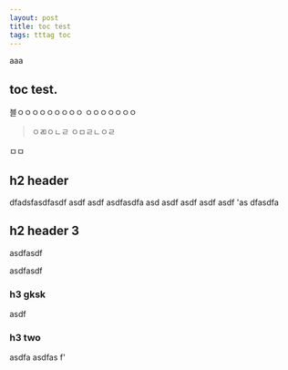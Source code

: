 ```yaml
---
layout: post
title: toc test 
tags: tttag toc
---
```


<div class="toc">aaa</div>


## toc test. 

블ㅇㅇㅇㅇㅇㅇㅇㅇㅇ
ㅇㅇㅇㅇㅇㅇㅇ

> ㅇㄻㅇㄴㄹ
> ㅇㅁㄹㄴㅇㄹ

ㅁㅁ

## h2 header

dfadsfasdfasdf asdf asdf asdfasdfa asd asdf asdf asdf asdf
'as dfasdfa




## h2 header 3 
asdfasdf

asdfasdf

### h3 gksk 

asdf

### h3 two 
asdfa
asdfas
f'



